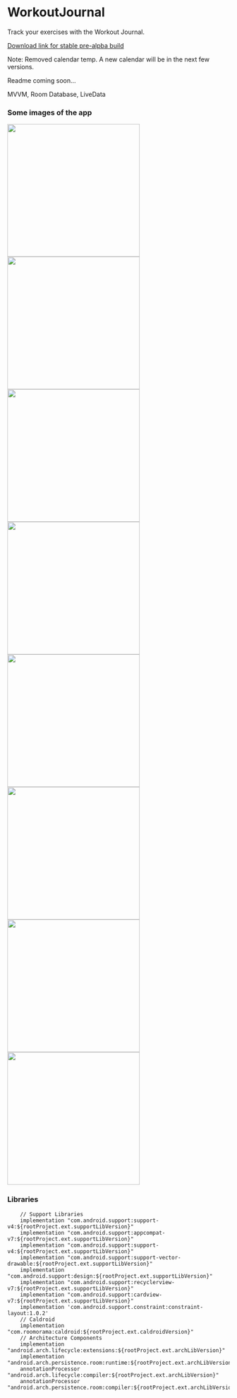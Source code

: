 # WorkoutJournal
Track your exercises with the Workout Journal.

[Download link for stable pre-alpba build](https://rink.hockeyapp.net/apps/2d9b423d8e47445a8334994e9c935167/app_versions/6)

Note: Removed calendar temp. A new calendar will be in the next few versions. 


Readme coming soon...

MVVM, Room Database, LiveData

### Some images of the app

<p float="top">
<img src="https://github.com/EugeneHoran/WorkoutJournal/blob/master/images/device-2018-01-14-204240.png" width="300" />
<img src="https://github.com/EugeneHoran/WorkoutJournal/blob/master/images/device-2018-01-10-133658.png" width="300" />
<img src="https://github.com/EugeneHoran/WorkoutJournal/blob/master/images/device-2018-01-13-125800.png" width="300" />
<img src="https://github.com/EugeneHoran/WorkoutJournal/blob/master/images/device-2018-01-10-133741.png" width="300" />
<img src="https://github.com/EugeneHoran/WorkoutJournal/blob/master/images/device-2018-01-11-160702.png" width="300" />
<img src="https://github.com/EugeneHoran/WorkoutJournal/blob/master/images/device-2018-01-10-133421.png" width="300" />
<img src="https://github.com/EugeneHoran/WorkoutJournal/blob/master/images/device-2018-01-10-133833.png" width="300" />
<img src="https://github.com/EugeneHoran/WorkoutJournal/blob/master/images/device-2018-01-10-133920.png" width="300"  />
</p>


### Libraries

```
    // Support Libraries
    implementation "com.android.support:support-v4:${rootProject.ext.supportLibVersion}"
    implementation "com.android.support:appcompat-v7:${rootProject.ext.supportLibVersion}"
    implementation "com.android.support:support-v4:${rootProject.ext.supportLibVersion}"
    implementation "com.android.support:support-vector-drawable:${rootProject.ext.supportLibVersion}"
    implementation "com.android.support:design:${rootProject.ext.supportLibVersion}"
    implementation "com.android.support:recyclerview-v7:${rootProject.ext.supportLibVersion}"
    implementation "com.android.support:cardview-v7:${rootProject.ext.supportLibVersion}"
    implementation 'com.android.support.constraint:constraint-layout:1.0.2'
    // Caldroid
    implementation "com.roomorama:caldroid:${rootProject.ext.caldroidVersion}"
    // Architecture Components
    implementation "android.arch.lifecycle:extensions:${rootProject.ext.archLibVersion}"
    implementation "android.arch.persistence.room:runtime:${rootProject.ext.archLibVersion}"
    annotationProcessor "android.arch.lifecycle:compiler:${rootProject.ext.archLibVersion}"
    annotationProcessor "android.arch.persistence.room:compiler:${rootProject.ext.archLibVersion}"

```
